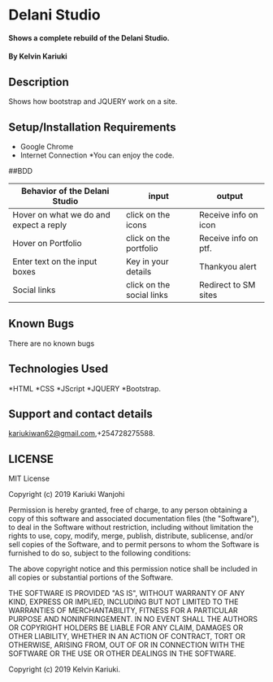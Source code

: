 # Delani Studio

#### Shows a complete rebuild of the Delani Studio.

#### By **Kelvin Kariuki**

## Description

 Shows how bootstrap and JQUERY work on a site.
 
## Setup/Installation Requirements

* Google Chrome 
* Internet Connection
*You can enjoy the code.

##BDD

 Behavior of the Delani Studio                |  input                  | output              |      
|---------------------------------------------|-------------------------|---------------------|
| Hover on what we do and expect a reply      | click on the icons      |Receive info on icon |
| Hover on Portfolio                          | click on the portfolio  |Receive info on ptf. |
| Enter text on the input boxes               | Key in your details     |Thankyou  alert      |
| Social links                                |click on the social links|Redirect to SM sites |

## Known Bugs

There are no known bugs 
## Technologies Used
*HTML
*CSS
*JScript
*JQUERY
*Bootstrap.
## Support and contact details
kariukiwan62@gmail.com,+254728275588.
## LICENSE 
MIT License

Copyright (c) 2019 Kariuki Wanjohi

Permission is hereby granted, free of charge, to any person obtaining a copy
of this software and associated documentation files (the "Software"), to deal
in the Software without restriction, including without limitation the rights
to use, copy, modify, merge, publish, distribute, sublicense, and/or sell
copies of the Software, and to permit persons to whom the Software is
furnished to do so, subject to the following conditions:

The above copyright notice and this permission notice shall be included in all
copies or substantial portions of the Software.

THE SOFTWARE IS PROVIDED "AS IS", WITHOUT WARRANTY OF ANY KIND, EXPRESS OR
IMPLIED, INCLUDING BUT NOT LIMITED TO THE WARRANTIES OF MERCHANTABILITY,
FITNESS FOR A PARTICULAR PURPOSE AND NONINFRINGEMENT. IN NO EVENT SHALL THE
AUTHORS OR COPYRIGHT HOLDERS BE LIABLE FOR ANY CLAIM, DAMAGES OR OTHER
LIABILITY, WHETHER IN AN ACTION OF CONTRACT, TORT OR OTHERWISE, ARISING FROM,
OUT OF OR IN CONNECTION WITH THE SOFTWARE OR THE USE OR OTHER DEALINGS IN THE
SOFTWARE.

Copyright (c) 2019 Kelvin Kariuki.

